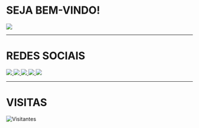 # SEJA BEM-VINDO!
![](https://i.pinimg.com/originals/83/b8/09/83b809857acd41a7bad4935b4734f9fc.gif)

---
# REDES SOCIAIS
<a href="https://www.twitter.com/leeohhaz" alt="Twitter" target="_blank">
  <img src="https://img.shields.io/badge/-Twitter-0174DF?style=for-the-badge&labelColor=0174DF&logo=Twitter&logoColor=white&link=https://www.twitter.com/leeohhaz">
</a>

<a href="https://www.instagram.com/leeohhaz" alt="Instagram" target="_blank">
  <img src="https://img.shields.io/badge/-Instagram-B4045F?style=for-the-badge&labelColor=B4045F&logo=instagram&logoColor=white&link=https://www.instagram.com/leeohhaz">
</a>

<a href="https://www.facebook.com/leonardo.azeredodeoliveira3" alt="Facebook" target="_blank">
  <img src="https://img.shields.io/badge/-Facebook-0404B4?style=for-the-badge&labelColor=0404B4&logo=facebook&logoColor=white&link=https://www.facebook.com/leonardo.azeredodeoliveira3">
</a>

<a href="https://www.whatsapp.com/27995106362" alt="Whatsapp" target="_blank">
  <img src="https://img.shields.io/badge/-Whatsapp-04B431?style=for-the-badge&labelColor=04B431&logo=Whatsapp&logoColor=white&link=https://www.Whatsapp.com/27995106362">
</a>

<a href="https://www.linkedin.com/in/leeohhaz" alt="Linkedin" target="_blank">
  <img src="https://img.shields.io/badge/-Linkedin-4C5BC0?style=for-the-badge&labelColor=4C5BC0&logo=Linkedin&logoColor=white&link=https://www.linkedin.com/in/leeohhaz">
</a>


---
# VISITAS 
![Visitantes](https://profile-counter.glitch.me/{leeohhaz}/count.svg)

